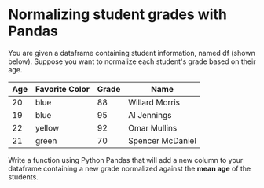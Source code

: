 # Normalizing student grades with Pandas

You are given a dataframe containing student information, named df (shown below).
Suppose you want to normalize each student's grade based on their age.

| Age | Favorite Color | Grade | Name |
|-----|----------------|-------|------|
| 20 | blue | 88 | Willard Morris |
| 19 | blue | 95 | Al Jennings |
| 22 | yellow | 92 | Omar Mullins |
| 21 | green | 70 | Spencer McDaniel |

Write a function using Python Pandas that will add a new column to your
dataframe containing a new grade normalized against the **mean age** of the
students.
